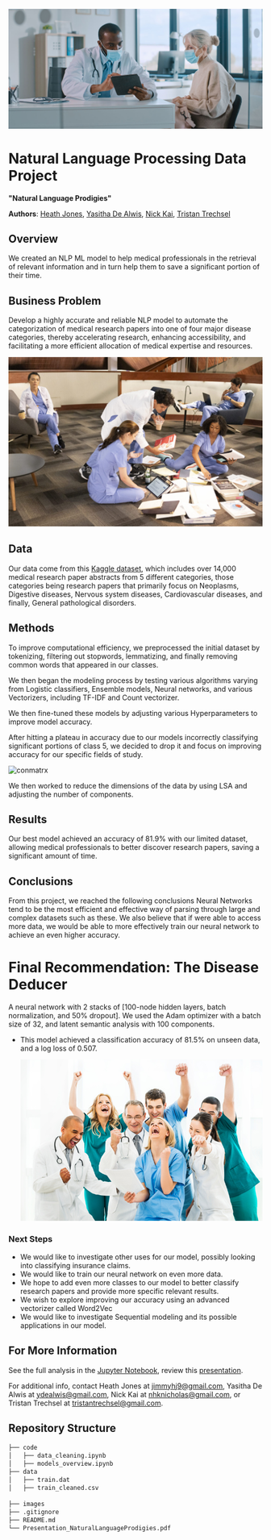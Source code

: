 
![](./images/docpad.jpg)

# Natural Language Processing Data Project

**"Natural Language Prodigies"**

**Authors**: [Heath Jones](mailto:jimmyhj9@gmail.com), [Yasitha De Alwis](mailto:ydealwis@gmail.com), [Nick Kai](mailto:nhknicholas@gmail.com), [Tristan Trechsel](mailto:tristantrechsel@gmail.com)

## Overview
We created an NLP ML model to help medical professionals in the retrieval of relevant information and in turn help them to 
save a significant portion of their time.


## Business Problem

Develop a highly accurate and reliable NLP model to automate the categorization of medical research papers into one of four major disease categories, thereby accelerating research, enhancing accessibility, and facilitating a more efficient allocation of medical expertise and resources.

![img](./images/grey.jpeg)


## Data

Our data come from this [Kaggle dataset](https://www.kaggle.com/datasets/chaitanyakck/medical-text?select=train.dat), which includes over 14,000 medical research paper abstracts from 5 different categories, those categories being research papers that primarily focus on Neoplasms, Digestive diseases, Nervous system diseases, Cardiovascular diseases, and finally, General pathological disorders.

## Methods
To improve computational efficiency, we preprocessed the initial dataset by tokenizing, filtering out stopwords, lemmatizing, and finally removing common words that appeared in our classes.

We then began the modeling process by testing various algorithms varying from Logistic classifiers, Ensemble models, Neural networks, and various Vectorizers, including TF-IDF and Count vectorizer.

We then fine-tuned these models by adjusting various Hyperparameters to improve model accuracy.

After hitting a plateau in accuracy due to our models incorrectly classifying significant portions of class 5, we decided to drop it and focus on improving accuracy for our specific fields of study.



![conmatrx](https://github.com/heefjones/natural_language_prodigies/assets/141749731/f9468a4c-e789-4dee-90fa-137d611086f8)

We then worked to reduce the dimensions of the data by using LSA and adjusting the number of components.

  
## Results
Our best model achieved an accuracy of 81.9% with our limited dataset, allowing medical professionals to better discover research papers, saving a significant amount of time.

</p>

## Conclusions
From this project, we reached the following conclusions Neural Networks tend to be the most efficient and effective way of parsing through large and complex datasets such as these. We also believe that if were able to access more data, we would be able to more effectively train our neural network to achieve an even higher accuracy.

# Final Recommendation: The Disease Deducer
A neural network with 2 stacks of [100-node hidden layers, batch normalization, and 50% dropout]. We used the Adam optimizer with a batch size of 32, and latent semantic analysis with 100 components.
- This model achieved a classification accuracy of 81.5% on unseen data, and a log loss of 0.507.

  ![](./images/cheer.jpg)

### Next Steps
- We would like to investigate other uses for our model, possibly looking into classifying insurance claims.
- We would like to train our neural network on even more data.
- We hope to add even more classes to our model to better classify research papers and provide more specific relevant results.
- We wish to explore improving our accuracy using an advanced vectorizer called Word2Vec
- We would like to investigate Sequential modeling and its possible applications in our model.


## For More Information

See the full analysis in the [Jupyter Notebook](./models_overview.ipynb), review this [presentation](./Presentation_NaturalLanguageProdigies.pdf).

For additional info, contact Heath Jones at [jimmyhj9@gmail.com](mailto:jimmyhj9@gmail.com), Yasitha De Alwis at [ydealwis@gmail.com](mailto:ydealwis@gmail.com), Nick Kai at [nhknicholas@gmail.com](mailto:nhknicholas@gmail.com), or Tristan Trechsel at [tristantrechsel@gmail.com](mailto:tristantrechsel@gmail.com).


## Repository Structure

```
├── code
│   ├── data_cleaning.ipynb
│   ├── models_overview.ipynb
├── data
│   ├── train.dat
│   ├── train_cleaned.csv

├── images
├── .gitignore
├── README.md
└── Presentation_NaturalLanguageProdigies.pdf
```
